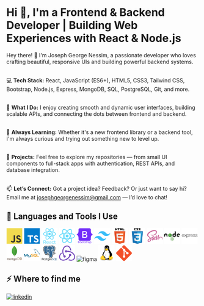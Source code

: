 <h1>Hi 👋, I'm a Frontend & Backend Developer | Building Web Experiences with React & Node.js</h1>

<p align="left">
Hey there! 👋 I'm Joseph George Nessim, a passionate developer who loves crafting beautiful, responsive UIs and building powerful backend systems.<br><br>

💻 <strong>Tech Stack:</strong> React, JavaScript (ES6+), HTML5, CSS3, Tailwind CSS, Bootstrap, Node.js, Express, MongoDB, SQL, PostgreSQL, Git, and more.<br><br>

🚀 <strong>What I Do:</strong> I enjoy creating smooth and dynamic user interfaces, building scalable APIs, and connecting the dots between frontend and backend.<br><br>

🌱 <strong>Always Learning:</strong> Whether it's a new frontend library or a backend tool, I'm always curious and trying out something new to level up.<br><br>

🔧 <strong>Projects:</strong> Feel free to explore my repositories — from small UI components to full-stack apps with authentication, REST APIs, and database integration.<br><br>

📫 <strong>Let’s Connect:</strong> Got a project idea? Feedback? Or just want to say hi? Email me at josephgeorgenessim@gmail.com — I’d love to chat!
</p>

<h2>🚀 Languages and Tools I Use</h2>
<p>
<!-- Frontend -->
<img src="https://raw.githubusercontent.com/devicons/devicon/master/icons/javascript/javascript-original.svg" alt="javascript" width="42" height="42" />
<img src="https://raw.githubusercontent.com/devicons/devicon/master/icons/typescript/typescript-original.svg" alt="typescript" width="42" height="42" />
<img src="https://raw.githubusercontent.com/devicons/devicon/master/icons/react/react-original-wordmark.svg" alt="react" width="42" height="42" />
<img src="https://raw.githubusercontent.com/devicons/devicon/master/icons/react/react-original.svg" alt="reactnative" width="42" height="42" />
<img src="https://raw.githubusercontent.com/devicons/devicon/master/icons/bootstrap/bootstrap-plain-wordmark.svg" alt="bootstrap" width="42" height="42" />
<img src="https://raw.githubusercontent.com/devicons/devicon/master/icons/tailwindcss/tailwindcss-plain.svg" alt="tailwind" width="42" height="42" />
<img src="https://raw.githubusercontent.com/devicons/devicon/master/icons/html5/html5-original-wordmark.svg" alt="html5" width="42" height="42" />
<img src="https://raw.githubusercontent.com/devicons/devicon/master/icons/css3/css3-original-wordmark.svg" alt="css3" width="42" height="42" />
<img src="https://raw.githubusercontent.com/devicons/devicon/master/icons/sass/sass-original.svg" alt="sass" width="42" height="42" />

<!-- Backend -->
<img src="https://raw.githubusercontent.com/devicons/devicon/master/icons/nodejs/nodejs-original-wordmark.svg" alt="nodejs" width="42" height="42" />
<img src="https://raw.githubusercontent.com/devicons/devicon/master/icons/express/express-original-wordmark.svg" alt="express" width="42" height="42" />
<img src="https://raw.githubusercontent.com/devicons/devicon/master/icons/mongodb/mongodb-original-wordmark.svg" alt="mongodb" width="42" height="42" />
<img src="https://raw.githubusercontent.com/devicons/devicon/master/icons/mysql/mysql-original-wordmark.svg" alt="mysql" width="42" height="42" />
<img src="https://raw.githubusercontent.com/devicons/devicon/master/icons/postgresql/postgresql-original-wordmark.svg" alt="postgresql" width="42" height="42" />

<!-- Tools -->
<img src="https://raw.githubusercontent.com/devicons/devicon/master/icons/redux/redux-original.svg" alt="redux" width="42" height="42" />
<img src="https://www.vectorlogo.zone/logos/figma/figma-icon.svg" alt="figma" width="42" height="42" />
<img src="https://raw.githubusercontent.com/devicons/devicon/master/icons/linux/linux-original.svg" alt="linux" width="42" height="42" />
<img src="https://raw.githubusercontent.com/devicons/devicon/master/icons/git/git-original.svg" alt="git" width="42" height="42" />
</p>


<h2>⚡️ Where to find me</h2>
<p>
<a target="_blank" href="https://www.linkedin.com/in/joseph-george-nessim/">
<img src="https://img.shields.io/badge/LinkedIn-Connect-blue?style=for-the-badge&logo=linkedin&logoColor=white" alt="linkedin" />
</a>
</p>
